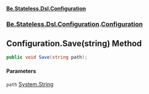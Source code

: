 #### [Be.Stateless.Dsl.Configuration](README.md 'README')
### [Be.Stateless.Dsl.Configuration](Be.Stateless.Dsl.Configuration.md 'Be.Stateless.Dsl.Configuration').[Configuration](Configuration.md 'Be.Stateless.Dsl.Configuration.Configuration')

## Configuration.Save(string) Method

```csharp
public void Save(string path);
```
#### Parameters

<a name='Be.Stateless.Dsl.Configuration.Configuration.Save(string).path'></a>

`path` [System.String](https://docs.microsoft.com/en-us/dotnet/api/System.String 'System.String')
